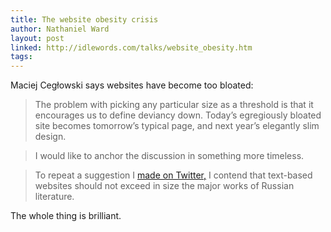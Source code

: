 ```yaml
---
title: The website obesity crisis
author: Nathaniel Ward
layout: post
linked: http://idlewords.com/talks/website_obesity.htm
tags:
---
```


Maciej Cegłowski says websites have become too bloated:

> The problem with picking any particular size as a threshold is that it encourages us to define deviancy down. Today’s egregiously bloated site becomes tomorrow’s typical page, and next year’s elegantly slim design. 

>I would like to anchor the discussion in something more timeless. 

>To repeat a suggestion I [made on Twitter,](https://twitter.com/Pinboard/status/653714626857730048) I contend that text-based websites should not exceed in size the major works of Russian literature.

The whole thing is brilliant. 